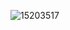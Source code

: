 > 

> 
![15203517](https://github.com/sunfunboy/funny.github.io/assets/49722407/0d03da5a-04fc-4300-87fb-34919cf4764e)
